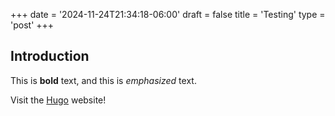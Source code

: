 +++
date = '2024-11-24T21:34:18-06:00'
draft = false
title = 'Testing'
type = 'post'
+++

## Introduction

This is **bold** text, and this is *emphasized* text.

Visit the [Hugo](https://gohugo.io) website!